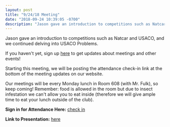 ```yaml
---
layout: post
title: "9/24/18 Meeting"
date: "2018-09-24 10:39:05 -0700"
description: "Jason gave an introduction to competitions such as Natcar and USACO, and we continued delving into USACO Problems."
---
```


Jason gave an introduction to competitions such as Natcar and USACO, and we continued delving into USACO Problems.

If you haven't yet, sign up [here](https://docs.google.com/forms/d/e/1FAIpQLScqeJtI9uLbAoQAw8n1b29hMcaqTm-Pf8CvlNiwOucu6s2ydA/viewform) to get updates about meetings and other events!

Starting this meeting, we will be posting the attendance check-in link at the bottom of the meeting updates on our website. 

Our meetings will be every Monday lunch in Room 608 (with Mr. Fulk), so keep coming! Remember: food is allowed in the room but due to insect infestation we can't allow you to eat inside (therefore we will give ample time to eat your lunch outside of the club).

**Sign in for Attendance Here:** [check in](http://tinyurl.com/lhscs0924)

**Link to Presentation:** [here](https://docs.google.com/presentation/d/11CdZR4i4POfOz5mLy5R9nuvCWWjGvaBQUJdmKazq20s/edit?usp=sharing)
